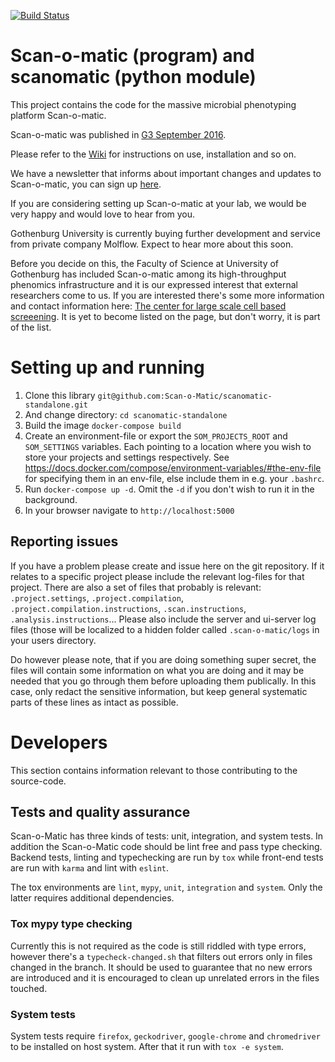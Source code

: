 [![Build Status](https://travis-ci.org/Scan-o-Matic/scanomatic.svg?branch=master)](https://travis-ci.org/Scan-o-Matic/scanomatic)

# Scan-o-matic (program) and scanomatic (python module)

This project contains the code for the massive microbial phenotyping platform Scan-o-matic.

Scan-o-matic was published in [G3 September 2016](http://g3journal.org/content/6/9/3003.full).

Please refer to the [Wiki](https://github.com/local-minimum/scanomatic/wiki) for instructions on use, installation and so on.

We have a newsletter that informs about important changes and updates to Scan-o-matic, you can sign up [here](http://cmb.us13.list-manage1.com/subscribe?u=a6a16e48af209606d0f418c95&id=2ebf1ce16f).

If you are considering setting up Scan-o-matic at your lab, we would be very happy and would love to hear from you.

Gothenburg University is currently buying further development and service from private company Molflow. Expect to hear more about this soon.

Before you decide on this, the Faculty of Science at University of Gothenburg has included Scan-o-matic among its high-throughput phenomics infrastructure and it is our expressed interest that external researchers come to us. If you are interested there's some more information and contact information here: [The center for large scale cell based screeening](http://cmb.gu.se/english/research/microbiology/center-for-large-scale-cell-based-screening). It is yet to become listed on the page, but don't worry, it is part of the list.

# Setting up and running

1. Clone this library `git@github.com:Scan-o-Matic/scanomatic-standalone.git`
2. And change directory: `cd scanomatic-standalone`
3. Build the image `docker-compose build`
4. Create an environment-file or export the `SOM_PROJECTS_ROOT` and `SOM_SETTINGS` variables. Each pointing to a location where you wish to store your projects and settings respectively. See https://docs.docker.com/compose/environment-variables/#the-env-file for specifying them in an env-file, else include them in e.g. your `.bashrc`.
5. Run `docker-compose up -d`. Omit the `-d` if you don't wish to run it in the background.
6. In your browser navigate to `http://localhost:5000`

## Reporting issues

If you have a problem please create and issue here on the git repository.
If it relates to a specific project please include the relevant log-files for that project.
There are also a set of files that probably is relevant: `.project.settings`, `.project.compilation`, `.project.compilation.instructions`, `.scan.instructions`, `.analysis.instructions`...
Please also include the server and ui-server log files (those will be localized to a hidden folder called `.scan-o-matic/logs` in your users directory.

Do however please note, that if you are doing something super secret, the files will contain some information on what you are doing and it may be needed that you go through them before uploading them publically.
In this case, only redact the sensitive information, but keep general systematic parts of these lines as intact as possible.

# Developers

This section contains information relevant to those contributing to the source-code.

## Tests and quality assurance

Scan-o-Matic has three kinds of tests: unit, integration, and system tests. In addition the Scan-o-Matic code should be lint free and pass type checking.
Backend tests, linting and typechecking are run by `tox` while front-end tests are run with `karma` and lint with `eslint`.

The tox environments are `lint`, `mypy`, `unit`, `integration` and `system`. Only the latter requires additional dependencies.

### Tox mypy type checking

Currently this is not required as the code is still riddled with type errors, however there's a `typecheck-changed.sh` that filters out errors only in files changed in the branch. It should be used to guarantee that no new errors are introduced and it is encouraged to clean up unrelated errors in the files touched.

### System tests

System tests require `firefox`, `geckodriver`, `google-chrome` and `chromedriver` to be installed on host system.
After that it run with `tox -e system`.
